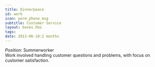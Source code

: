 ```yaml
---
title: Dinnerpeace
id: work
icon: perm_phone_msg
subtitle: Customer Service
layout: boxes.hbs
tags:
date: 2013-06-10:2 months
---
```

*Position:* Summerworker
<br>
Work involved handling customer questions and problems, with focus on customer satisfaction.